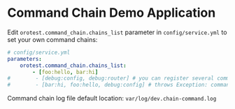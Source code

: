 # Command Chain Demo Application

Edit `orotest.command_chain.chains_list` parameter in `config/service.yml` to set your own command chains: 
```yaml
# config/service.yml
parameters:
    orotest.command_chain.chains_list:
        - [foo:hello, bar:hi]
#        - [debug:config, debug:router] # you can register several command chains
#        - [bar:hi, foo:hello, debug:config] # throws Exception: command already exists in other chain
```

Command chain log file default location: `var/log/dev.chain-command.log`
